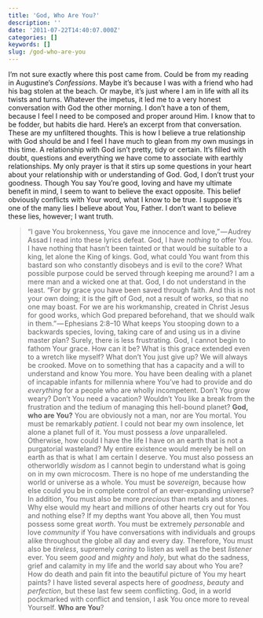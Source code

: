 ```yaml
---
title: 'God, Who Are You?'
description: ''
date: '2011-07-22T14:40:07.000Z'
categories: []
keywords: []
slug: /god-who-are-you
---
```

I’m not sure exactly where this post came from. Could be from my reading in Augustine’s _Confessions_. Maybe it’s because I was with a friend who had his bag stolen at the beach. Or maybe, it’s just where I am in life with all its twists and turns. Whatever the impetus, it led me to a very honest conversation with God the other morning. I don’t have a ton of them, because I feel I need to be composed and proper around Him. I know that to be fodder, but habits die hard. Here’s an excerpt from that conversation. These are my unfiltered thoughts. This is how I believe a true relationship with God should be and I feel I have much to glean from my own musings in this time. A relationship with God isn’t pretty, tidy or certain. It’s filled with doubt, questions and everything we have come to associate with earthly relationships. My only prayer is that it stirs up some questions in your heart about your relationship with or understanding of God.
God, I don’t trust your goodness. Though You say You’re good, loving and have my ultimate benefit in mind, I seem to want to believe the exact opposite. This belief obviously conflicts with Your word, what I know to be true. I suppose it’s one of the many lies I believe about You, Father. I don’t want to believe these lies, however; I want truth.
> “I gave You brokenness, You gave me innocence and love,” — Audrey Assad
I read into these lyrics defeat. God, I have _nothing_ to offer You. I have nothing that hasn’t been tainted or that would be suitable to a king, let alone the King of kings. God, what could You want from this bastard son who constantly disobeys and is evil to the core? What possible purpose could be served through keeping me around? I am a mere man and a wicked one at that. God, I do not understand in the least.
> “For by grace you have been saved through faith. And this is not your own doing; it is the gift of God, not a result of works, so that no one may boast. For we are his workmanship, created in Christ Jesus for good works, which God prepared beforehand, that we should walk in them.” — Ephesians 2:8–10
What keeps You stooping down to a backwards species, loving, taking care of and using us in a divine master plan? Surely, there is less frustrating.
God, I cannot begin to fathom Your grace. How can it be? What is this grace extended even to a wretch like myself?
What don’t You just give up? We will always be crooked. Move on to something that has a capacity and a will to understand and know You more. You have been dealing with a planet of incapable infants for millennia where You’ve had to provide and do _everything_ for a people who are wholly incompetent. Don’t You grow weary? Don’t You need a vacation? Wouldn’t You like a break from the frustration and the tedium of managing this hell-bound planet?
**God, who are You?**
You are obviously not a man, nor are You mortal. You must be remarkably _patient_. I could not bear my own insolence, let alone a planet full of it. You must possess a _love_ unparalleled. Otherwise, how could I have the life I have on an earth that is not a purgatorial wasteland? My entire existence would merely be hell on earth as that is what I am certain I deserve. You must also possess an otherworldly _wisdom_ as I cannot begin to understand what is going on in my own microcosm. There is no hope of me understanding the world or universe as a whole. You must be _sovereign_, because how else could you be in complete control of an ever-expanding universe? In addition, You must also be more _precious_ than metals and stones. Why else would my heart and millions of other hearts cry out for You and nothing else? If my depths want You above all, then You must possess some great _worth_. You must be extremely _personable_ and love _community_ if You have conversations with individuals and groups alike throughout the globe all day and every day. Therefore, You must also be _tireless_, supremely _caring_ to listen as well as the best _listener_ ever.
You seem _good_ and _mighty_ and _holy_, but what do the sadness, grief and calamity in my life and the world say about who You are? How do death and pain fit into the beautiful picture of You my heart paints? I have listed several aspects here of _goodness_, _beauty_ and _perfection_, but these last few seem conflicting. God, in a world pockmarked with conflict and tension, I ask You once more to reveal Yourself. **Who are You**?
